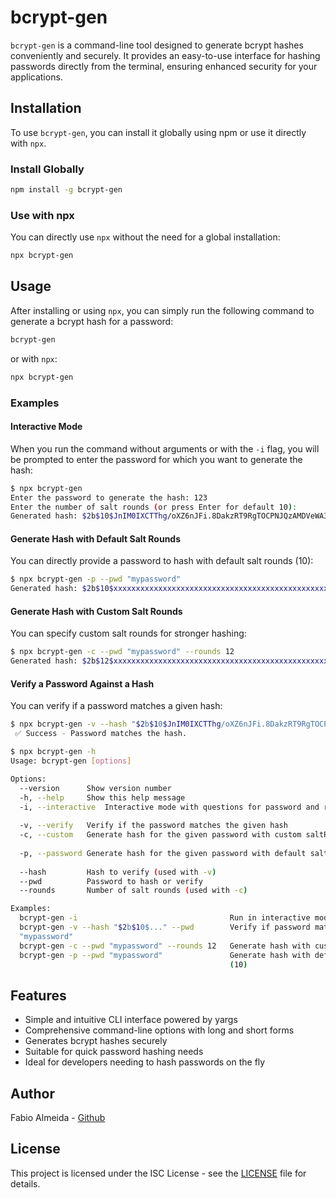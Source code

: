 # bcrypt-gen

`bcrypt-gen` is a command-line tool designed to generate bcrypt hashes conveniently and securely. It provides an easy-to-use interface for hashing passwords directly from the terminal, ensuring enhanced security for your applications.

## Installation

To use `bcrypt-gen`, you can install it globally using npm or use it directly with `npx`.

### Install Globally

```sh
npm install -g bcrypt-gen
```

### Use with npx

You can directly use `npx` without the need for a global installation:

```sh
npx bcrypt-gen
```

## Usage

After installing or using `npx`, you can simply run the following command to generate a bcrypt hash for a password:

```sh
bcrypt-gen
```

or with `npx`:

```sh
npx bcrypt-gen
```

### Examples

#### Interactive Mode

When you run the command without arguments or with the `-i` flag, you will be prompted to enter the password for which you want to generate the hash:

```sh
$ npx bcrypt-gen
Enter the password to generate the hash: 123
Enter the number of salt rounds (or press Enter for default 10): 
Generated hash: $2b$10$JnIM0IXCTThg/oXZ6nJFi.8DakzRT9RgTOCPNJQzAMDVeWA3w2iZ6
```

#### Generate Hash with Default Salt Rounds

You can directly provide a password to hash with default salt rounds (10):

```sh
$ npx bcrypt-gen -p --pwd "mypassword"
Generated hash: $2b$10$xxxxxxxxxxxxxxxxxxxxxxxxxxxxxxxxxxxxxxxxxxxxxxxxxxx
```

#### Generate Hash with Custom Salt Rounds

You can specify custom salt rounds for stronger hashing:

```sh
$ npx bcrypt-gen -c --pwd "mypassword" --rounds 12
Generated hash: $2b$12$xxxxxxxxxxxxxxxxxxxxxxxxxxxxxxxxxxxxxxxxxxxxxxxxxxx
```

#### Verify a Password Against a Hash

You can verify if a password matches a given hash:

```sh
$ npx bcrypt-gen -v --hash "$2b$10$JnIM0IXCTThg/oXZ6nJFi.8DakzRT9RgTOCPNJQzAMDVeWA3w2iZ6" --pwd "123"
 ✅ Success - Password matches the hash.
```

```sh
$ npx bcrypt-gen -h                                                                     
Usage: bcrypt-gen [options]

Options:
  --version      Show version number                                       [boolean]
  -h, --help     Show this help message                                    [boolean]
  -i, --interactive  Interactive mode with questions for password and rounds
                                                                           [boolean]
  -v, --verify   Verify if the password matches the given hash             [boolean]
  -c, --custom   Generate hash for the given password with custom saltRounds
                                                                           [boolean]
  -p, --password Generate hash for the given password with default saltRounds (10)
                                                                           [boolean]
  --hash         Hash to verify (used with -v)                              [string]
  --pwd          Password to hash or verify                                 [string]
  --rounds       Number of salt rounds (used with -c)                       [number]

Examples:
  bcrypt-gen -i                                  Run in interactive mode
  bcrypt-gen -v --hash "$2b$10$..." --pwd        Verify if password matches hash
  "mypassword"
  bcrypt-gen -c --pwd "mypassword" --rounds 12   Generate hash with custom salt rounds
  bcrypt-gen -p --pwd "mypassword"               Generate hash with default salt rounds
                                                 (10)

```


## Features

- Simple and intuitive CLI interface powered by yargs
- Comprehensive command-line options with long and short forms
- Generates bcrypt hashes securely
- Suitable for quick password hashing needs
- Ideal for developers needing to hash passwords on the fly

## Author

Fabio Almeida - [Github](https://github.com/fabiorecife)

## License

This project is licensed under the ISC License - see the [LICENSE](LICENSE) file for details.
